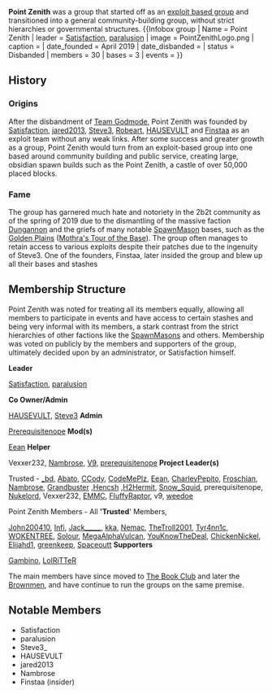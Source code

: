 **Point Zenith** was a group that started off as an [exploit based group](https://2b2t.miraheze.org/wiki/Team_Godmode) and transitioned into a general community-building group, without strict hierarchies or governmental structures.
{{Infobox group
| Name = Point Zenith
| leader = [Satisfaction](https://2b2t.miraheze.org/wiki/Satisfaction), [paralusion](https://2b2t.miraheze.org/wiki/paralusion)
| image = PointZenithLogo.png
| caption =
| date_founded = April 2019
| date_disbanded =
| status = Disbanded
| members = 30
| bases = 3
| events =
}}
## History
### Origins
After the disbandment of [Team Godmode](https://2b2t.miraheze.org/wiki/Team_Godmode), Point Zenith was founded by [Satisfaction](https://2b2t.miraheze.org/wiki/Satisfaction), [jared2013](https://2b2t.miraheze.org/wiki/jared2013), [Steve3](https://2b2t.miraheze.org/wiki/Steve3), [Robeart](https://2b2t.miraheze.org/wiki/Robeart), [HAUSEVULT](https://2b2t.miraheze.org/wiki/HAUSEVULT) and [Finstaa](https://2b2t.miraheze.org/wiki/Finstaa) as an exploit team without any weak links. After some success and greater growth as a group, Point Zenith would turn from an exploit-based group into one based around community building and public service, creating large, obsidian spawn builds such as the Point Zenith, a castle of over 50,000 placed blocks.
### Fame
The group has garnered much hate and notoriety in the 2b2t community as of the spring of 2019 due to the dismantling of the massive faction [Dungannon](https://2b2t.miraheze.org/wiki/Dungannon) and the griefs of many notable [SpawnMason](https://2b2t.miraheze.org/wiki/SpawnMason) bases, such as the [Golden Plains](https://2b2t.miraheze.org/wiki/Golden_Plains) ([Mothra's Tour of the Base](https://www.youtube.com/watch?v=gcUDPPrV1xo)). The group often manages to retain access to various exploits despite their patches due to the ingenuity of Steve3. One of the founders, Finstaa, later insided the group and blew up all their bases and stashes

## Membership Structure
Point Zenith was noted for treating all its members equally, allowing all members to participate in events and have access to certain stashes and being very informal with its members, a stark contrast from the strict hierarchies of other factions like the [SpawnMasons](https://2b2t.miraheze.org/wiki/Spawn_Masons) and others. Membership was voted on publicly by the members and supporters of the group, ultimately decided upon by an administrator, or Satisfaction himself.

**Leader**

[Satisfaction](https://2b2t.miraheze.org/wiki/Satisfaction), [paralusion](https://2b2t.miraheze.org/wiki/paralusion)

**Co Owner/Admin**

[HAUSEVULT](https://2b2t.miraheze.org/wiki/HAUSEVULT), [Steve3](https://2b2t.miraheze.org/wiki/Steve3)
**Admin**

[Prerequisitenope](https://2b2t.miraheze.org/wiki/Prerequisitenope)
**Mod(s)**

[Eean](https://2b2t.miraheze.org/wiki/Eean)
**Helper**

Vexxer232, [Nambrose](https://2b2t.miraheze.org/wiki/Nambrose), [V9](https://2b2t.miraheze.org/wiki/V9), [prerequisitenope](https://2b2t.miraheze.org/wiki/prerequisitenope)
**Project Leader(s)**

Trusted - [_bd](https://2b2t.miraheze.org/wiki/_bd), [Abato](https://2b2t.miraheze.org/wiki/Abato), [CCody](https://2b2t.miraheze.org/wiki/CCody), [CodeMePlz](https://2b2t.miraheze.org/wiki/CodeMePlz), [Eean](https://2b2t.miraheze.org/wiki/Eean), [CharleyPepito](https://2b2t.miraheze.org/wiki/CharleyPepito), [Froschian](https://2b2t.miraheze.org/wiki/Froschian), [Nambrose](https://2b2t.miraheze.org/wiki/Nambrose), [Grandbuster](https://2b2t.miraheze.org/wiki/Grandbuster) ,[Hencsh](https://2b2t.miraheze.org/wiki/Hencsh) ,[H2Hermit](https://2b2t.miraheze.org/wiki/H2Hermit), [Snow_Squid](https://2b2t.miraheze.org/wiki/Snow_Squid), prerequisitenope, [Nukelord](https://2b2t.miraheze.org/wiki/Nukelord), Vexxer232, [EMMC](https://2b2t.miraheze.org/wiki/EMMC), [FluffyRaptor](https://2b2t.miraheze.org/wiki/FluffyRaptor), v9, [weedoe](https://2b2t.miraheze.org/wiki/weedoe)

Point Zenith Members - All **'Trusted**<nowiki/>' Members,

[John200410](https://2b2t.miraheze.org/wiki/John200410), [Infi](https://2b2t.miraheze.org/wiki/Infi), [Jack_____](https://2b2t.miraheze.org/wiki/Jack_____), [kka](https://2b2t.miraheze.org/wiki/kka), [Nemac](https://2b2t.miraheze.org/wiki/Nemac), [TheTroll2001](https://2b2t.miraheze.org/wiki/TheTroll2001), [Tyr4nn1c](https://2b2t.miraheze.org/wiki/Tyr4nn1c), [WOKENTREE](https://2b2t.miraheze.org/wiki/WOKENTREE), [Solour](https://2b2t.miraheze.org/wiki/Solour), [MegaAlphaVulcan](https://2b2t.miraheze.org/wiki/MegaAlphaVulcan), [YouKnowTheDeal](https://2b2t.miraheze.org/wiki/YouKnowTheDeal), [ChickenNickel](https://2b2t.miraheze.org/wiki/ChickenNickel), [Elijahd1](https://2b2t.miraheze.org/wiki/Elijahd1), [greenkeep](https://2b2t.miraheze.org/wiki/greenkeep), [Spaceoutt](https://2b2t.miraheze.org/wiki/Spaceoutt)
**Supporters**

[Gambino](https://2b2t.miraheze.org/wiki/Gambino), [LolRiTTeR](https://2b2t.miraheze.org/wiki/LolRiTTeR)

The main members have since moved to [The Book Club](https://2b2t.miraheze.org/wiki/The_Book_Club) and later the [Brownmen](https://2b2t.miraheze.org/wiki/Brownmen), and have continue to run the groups on the same premise.
## Notable Members
* Satisfaction
* paralusion
* Steve3_
* HAUSEVULT
* jared2013
* Nambrose
* Finstaa (insider)